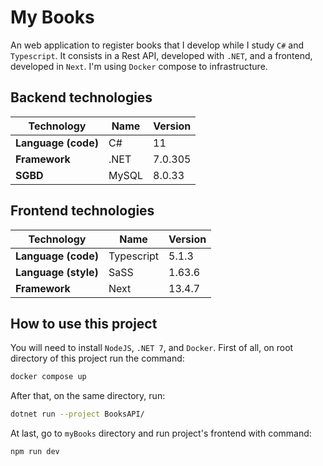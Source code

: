 # My Books
An web application to register books that I develop while I study `C#` and `Typescript`. It consists in a Rest API, developed with `.NET`, and a frontend, developed in `Next`. I'm using `Docker` compose to infrastructure.

## Backend technologies

| Technology | Name | Version |
| ----------- | ---- | ------ |
| **Language (code)**    | C#   | 11 |
| **Framework**   | .NET | 7.0.305|
| **SGBD**        | MySQL | 8.0.33 |

## Frontend technologies

| Technology | Name | Version |
| ----------- | ---- | ------ |
| **Language (code)** | Typescript | 5.1.3 |
| **Language (style)** | SaSS | 1.63.6 |
| **Framework**   | Next | 13.4.7 |

## How to use this project
You will need to install `NodeJS`, `.NET 7`, and `Docker`. First of all, on root directory of this project run the command:
~~~bash
docker compose up
~~~
After that, on the same directory, run:
~~~bash
dotnet run --project BooksAPI/
~~~
At last, go to `myBooks` directory and run project's frontend with command:
~~~bash
npm run dev
~~~